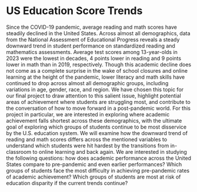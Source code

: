 # US Education Score Trends

Since the COVID-19 pandemic, average reading and math scores have steadily declined in the United States. Across almost all demographics, data from the National Assessment of Educational Progress reveals a steady downward trend in student performance on standardized reading and mathematics assessments. Average test scores among 13-year-olds in 2023 were the lowest in decades, 4 points lower in reading and 9 points lower in math than in 2019, respectively. Though this academic decline does not come as a complete surprise in the wake of school closures and online learning at the height of the pandemic, lower literacy and math skills have continued to drop across almost all demographic groups, including variations in age, gender, race, and region. We have chosen this topic for our final project to draw attention to this salient issue, highlight potential areas of achievement where students are struggling most, and contribute to the conversation of how to move forward in a post-pandemic world. For this project in particular, we are interested in exploring where academic achievement falls shortest across these demographics, with the ultimate goal of exploring which groups of students continue to be most disservice by the U.S. education system. We will examine how the downward trend of reading and math scores differs across the mentioned variables to understand which students were hit hardest by the transitions from in-classroom to online learning and back again. We are interested in studying the following questions: how does academic performance across the United States compare to pre-pandemic and even earlier performances? Which groups of students face the most difficulty in achieving pre-pandemic rates of academic achievement? Which groups of students are most at risk of education disparity if the current trends continue? 



